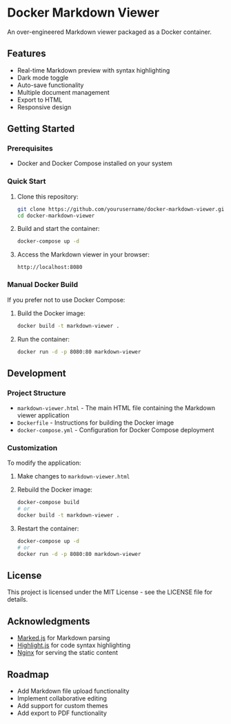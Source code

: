 # Docker Markdown Viewer

An over-engineered Markdown viewer packaged as a Docker container.

## Features

- Real-time Markdown preview with syntax highlighting
- Dark mode toggle
- Auto-save functionality
- Multiple document management
- Export to HTML
- Responsive design

## Getting Started

### Prerequisites

- Docker and Docker Compose installed on your system

### Quick Start

1. Clone this repository:
   ```bash
   git clone https://github.com/yourusername/docker-markdown-viewer.git
   cd docker-markdown-viewer
   ```

2. Build and start the container:
   ```bash
   docker-compose up -d
   ```

3. Access the Markdown viewer in your browser:
   ```
   http://localhost:8080
   ```

### Manual Docker Build

If you prefer not to use Docker Compose:

1. Build the Docker image:
   ```bash
   docker build -t markdown-viewer .
   ```

2. Run the container:
   ```bash
   docker run -d -p 8080:80 markdown-viewer
   ```

## Development

### Project Structure

- `markdown-viewer.html` - The main HTML file containing the Markdown viewer application
- `Dockerfile` - Instructions for building the Docker image
- `docker-compose.yml` - Configuration for Docker Compose deployment

### Customization

To modify the application:

1. Make changes to `markdown-viewer.html`
2. Rebuild the Docker image:
   ```bash
   docker-compose build
   # or
   docker build -t markdown-viewer .
   ```

3. Restart the container:
   ```bash
   docker-compose up -d
   # or
   docker run -d -p 8080:80 markdown-viewer
   ```

## License

This project is licensed under the MIT License - see the LICENSE file for details.

## Acknowledgments

- [Marked.js](https://marked.js.org/) for Markdown parsing
- [Highlight.js](https://highlightjs.org/) for code syntax highlighting
- [Nginx](https://nginx.org/) for serving the static content

## Roadmap

- Add Markdown file upload functionality
- Implement collaborative editing
- Add support for custom themes
- Add export to PDF functionality
